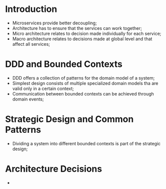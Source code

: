 # Introduction
- Microservices provide better decoupling;
- Architecture has to ensure that the services can work together;
- Micro architecture relates to decision made individually for each service;
- Macro architecture relates to decisions made at global level and that affect all services;

# DDD and Bounded Contexts
- DDD offers a collection of patterns for the domain model of a system;
- Simplest design consists of multiple specialized domain models tha are valid only in a certain context;
- Communication between bounded contexts can be achieved through domain events;

# Strategic Design and Common Patterns
- Dividing a system into different bounded contexts is part of the strategic design;

# Architecture Decisions
- 
